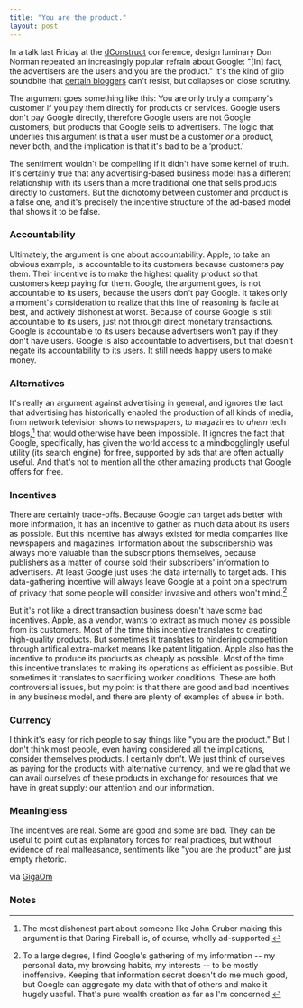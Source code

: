 ```yaml
---
title: "You are the product."
layout: post
---
```


In a talk last Friday at the
[dConstruct](http://2011.dconstruct.org/conference/don-norman)
conference, design luminary Don Norman repeated an increasingly popular
refrain about Google: "[In] fact, the advertisers are the users and you
are the product." It's the kind of glib soundbite that [certain
bloggers](http://daringfireball.net/linked/2011/09/05/norman-google)
can't resist, but collapses on close scrutiny.

The argument goes something like this: You are only truly a company's
customer if you pay them directly for products or services. Google users
don't pay Google directly, therefore Google users are not Google
customers, but products that Google sells to advertisers. The logic that
underlies this argument is that a user must be a customer *or* a
product, never both, and the implication is that it's bad to be a
‘product.'

The sentiment wouldn't be compelling if it didn't have some kernel of
truth. It's certainly true that any advertising-based business model has
a different relationship with its users than a more traditional one that
sells products directly to customers. But the dichotomy between customer
and product is a false one, and it's precisely the incentive structure
of the ad-based model that shows it to be false.

### Accountability

Ultimately, the argument is one about accountability. Apple, to take an
obvious example, is accountable to its customers because customers pay
them. Their incentive is to make the highest quality product so that
customers keep paying for them. Google, the argument goes, is not
accountable to its users, because the users don't pay Google. It takes
only a moment's consideration to realize that this line of reasoning is
facile at best, and actively dishonest at worst. Because of course
Google is still accountable to its users, just not through direct
monetary transactions. Google is accountable to its users because
advertisers won't pay if they don't have users. Google is also
accountable to advertisers, but that doesn't negate its accountability
to its users. It still needs happy users to make money.

### Alternatives

It's really an argument against advertising in general, and ignores the
fact that advertising has historically enabled the production of all
kinds of media, from network television shows to newspapers, to
magazines to *ahem* tech blogs,[^1] that would otherwise have
been impossible. It ignores the fact that Google, specifically, has
given the world access to a mindbogglingly useful utility (its search
engine) for free, supported by ads that are often actually useful. And
that's not to mention all the other amazing products that Google offers
for free.

### Incentives

There are certainly trade-offs. Because Google can target ads better
with more information, it has an incentive to gather as much data about
its users as possible. But this incentive has always existed for media
companies like newspapers and magazines. Information about the
subscribership was always more valuable than the subscriptions
themselves, because publishers as a matter of course sold their
subscribers' information to advertisers. At least Google just uses the
data internally to target ads. This data-gathering incentive will always
leave Google at a point on a spectrum of privacy that some people will
consider invasive and others won't mind.[^2]

But it's not like a direct transaction business doesn't have some bad
incentives. Apple, as a vendor, wants to extract as much money as
possible from its customers. Most of the time this incentive translates
to creating high-quality products. But sometimes it translates to
hindering competition through artifical extra-market means like patent
litigation. Apple also has the incentive to produce its products as
cheaply as possible. Most of the time this incentive translates to
making its operations as efficient as possible. But sometimes it
translates to sacrificing worker conditions. These are both
controversial issues, but my point is that there are good and bad
incentives in any business model, and there are plenty of examples of
abuse in both.

### Currency

I think it's easy for rich people to say things like "you are the
product." But I don't think most people, even having considered all the
implications, consider themselves products. I certainly don't. We just
think of ourselves as paying for the products with alternative currency,
and we're glad that we can avail ourselves of these products in exchange
for resources that we have in great supply: our attention and our
information.

### Meaningless

The incentives are real. Some are good and some are bad. They can be
useful to point out as explanatory forces for real practices, but
without evidence of real malfeasance, sentiments like "you are the
product" are just empty rhetoric.

via
[GigaOm](http://gigaom.com/2011/09/05/don-norman-google-doesnt-get-people-it-sells-them/)

### Notes

[^1]: The most dishonest part about someone like John Gruber making this
    argument is that Daring Fireball is, of course, wholly ad-supported.
    

[^2]: To a large degree, I find Google's gathering of my information -- my
    personal data, my browsing habits, my interests -- to be mostly
    inoffensive. Keeping that information secret doesn't do me much
    good, but Google can aggregate my data with that of others and make
    it hugely useful. That's pure wealth creation as far as I'm
    concerned. 



